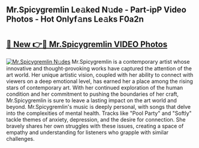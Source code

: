 ## Mr.Spicygremlin Le𝚊ked N𝚞de - Part-ipP Video Photos - Hot Onlyf𝚊ns Le𝚊ks F0a2n

# <h2><a href="http://ab28308.deff.icu/?id=Mr.Spicygremlin">🔗 New 👉🔴 Mr.Spicygremlin VIDEO Photos</a></h2>

[![Mr.Spicygremlin N𝚞des](https://i.imgur.com/rIISA9y.gif)](http://ab28308.deff.icu/?id=Mr.Spicygremlin)
Mr.Spicygremlin is a contemporary artist whose innovative and thought-provoking works have captured the attention of the art world. Her unique artistic vision, coupled with her ability to connect with viewers on a deep emotional level, has earned her a place among the rising stars of contemporary art. With her continued exploration of the human condition and her commitment to pushing the boundaries of her craft, Mr.Spicygremlin is sure to leave a lasting impact on the art world and beyond. Mr.Spicygremlin's music is deeply personal, with songs that delve into the complexities of mental health. Tracks like "Pool Party" and "Softly" tackle themes of anxiety, depression, and the desire for connection. She bravely shares her own struggles with these issues, creating a space of empathy and understanding for listeners who grapple with similar challenges.
